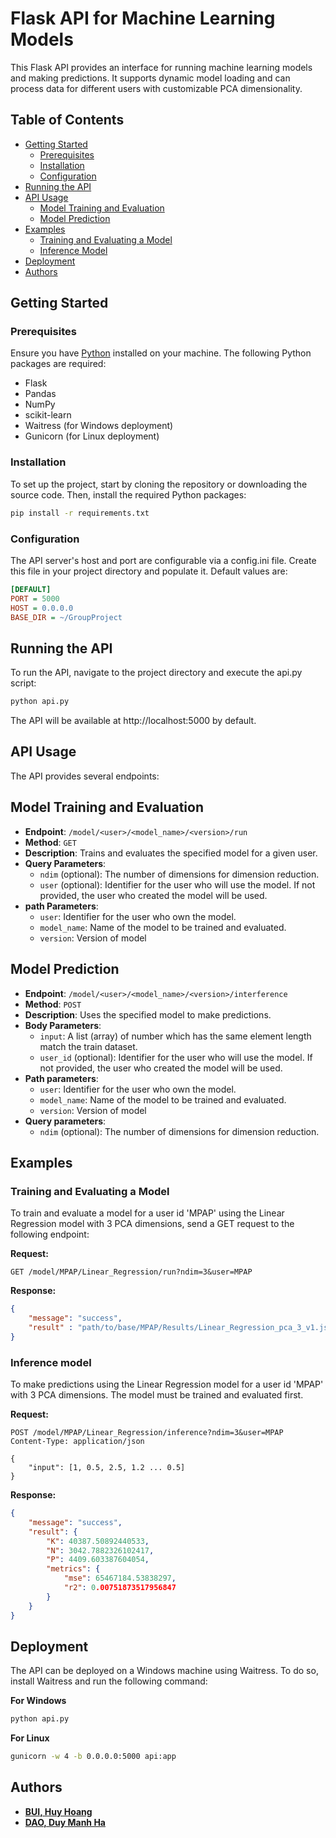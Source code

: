 # Flask API for Machine Learning Models

This Flask API provides an interface for running machine learning models and making predictions. It supports dynamic model loading and can process data for different users with customizable PCA dimensionality.

## Table of Contents
- [Getting Started](#getting-started)
  - [Prerequisites](#prerequisites)
  - [Installation](#installation)
  - [Configuration](#configuration)
- [Running the API](#running-the-api)
- [API Usage](#api-usage)
  - [Model Training and Evaluation](#model-training-and-evaluation)
  - [Model Prediction](#model-prediction)
- [Examples](#examples)
  - [Training and Evaluating a Model](#training-and-evaluating-a-model)
  - [Inference Model](#inference-model)
- [Deployment](#deployment)
- [Authors](#authors)


## Getting Started

### Prerequisites

Ensure you have [Python]('https://python.org/download') installed on your machine. The following Python packages are required:

- Flask
- Pandas
- NumPy
- scikit-learn
- Waitress (for Windows deployment)
- Gunicorn (for Linux deployment)

### Installation

To set up the project, start by cloning the repository or downloading the source code. Then, install the required Python packages:

```bash
pip install -r requirements.txt
```

### Configuration
The API server's host and port are configurable via a config.ini file. Create this file in your project directory and populate it. Default values are:
```ini
[DEFAULT]
PORT = 5000
HOST = 0.0.0.0
BASE_DIR = ~/GroupProject
```

## Running the API
To run the API, navigate to the project directory and execute the api.py script:
```bash
python api.py
```
The API will be available at http://localhost:5000 by default.

## API Usage
The API provides several endpoints:
## Model Training and Evaluation

- **Endpoint**: `/model/<user>/<model_name>/<version>/run`
- **Method**: `GET`
- **Description**: Trains and evaluates the specified model for a given user.
- **Query Parameters**:
  - `ndim` (optional): The number of dimensions for dimension reduction.
  - `user` (optional): Identifier for the user who will use the model. If not provided, the user who created the model will be used.
- **path Parameters**:
  - `user`: Identifier for the user who own the model.
  - `model_name`: Name of the model to be trained and evaluated.
  - `version`: Version of model

## Model Prediction

- **Endpoint**: `/model/<user>/<model_name>/<version>/interference`
- **Method**: `POST`
- **Description**: Uses the specified model to make 
predictions.
- **Body Parameters**:
  - `input`: A list (array) of number which has the same element length match the train dataset.
  - `user_id` (optional): Identifier for the user who will use the model. If not provided, the user who created the model will be used.
- **Path parameters**:
  - `user`: Identifier for the user who own the model.
  - `model_name`: Name of the model to be trained and evaluated.
  - `version`: Version of model
- **Query parameters**:
  - `ndim` (optional): The number of dimensions for dimension reduction.

## Examples

### Training and Evaluating a Model


To train and evaluate a model for a user id 'MPAP' using the Linear Regression model with 3 PCA dimensions, send a GET request to the following endpoint:

**Request:**

```http
GET /model/MPAP/Linear_Regression/run?ndim=3&user=MPAP
```

**Response:**

```json
{
    "message": "success",
    "result" : "path/to/base/MPAP/Results/Linear_Regression_pca_3_v1.json"
}
```

### Inference model
To make predictions using the Linear Regression model for a user id 'MPAP' with 3 PCA dimensions. The model must be trained and evaluated first.

**Request:**

```http
POST /model/MPAP/Linear_Regression/inference?ndim=3&user=MPAP
Content-Type: application/json

{
    "input": [1, 0.5, 2.5, 1.2 ... 0.5]
}
```

**Response:**

```json
{
    "message": "success",
    "result": {
        "K": 40387.50892440533,
        "N": 3042.7882326102417,
        "P": 4409.603387604054,
        "metrics": {
            "mse": 65467184.53838297,
            "r2": 0.00751873517956847
        }
    }
}
```

## Deployment
The API can be deployed on a Windows machine using Waitress. To do so, install Waitress and run the following command:

**For Windows**
```bash
python api.py
```
**For Linux**
```bash
gunicorn -w 4 -b 0.0.0.0:5000 api:app
```
## Authors
- [**BUI, Huy Hoang**](https://github.com/bhhoang)
- [**DAO, Duy Manh Ha**](https://github.com/R1verrrr)
